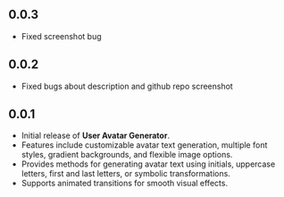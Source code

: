 ## 0.0.3

* Fixed screenshot bug


## 0.0.2

* Fixed bugs about description and github repo screenshot

## 0.0.1

* Initial release of **User Avatar Generator**.
* Features include customizable avatar text generation, multiple font styles, gradient backgrounds, and flexible image options.
* Provides methods for generating avatar text using initials, uppercase letters, first and last letters, or symbolic transformations.
* Supports animated transitions for smooth visual effects.
